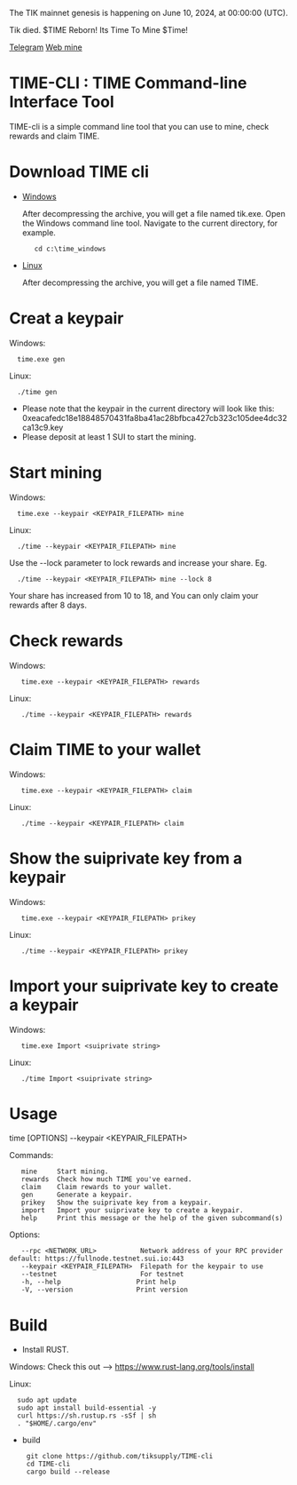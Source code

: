 The TIK mainnet genesis is happening on June 10, 2024, at 00:00:00  (UTC). 




Tik died. $TIME Reborn! Its Time To Mine $Time!



[Telegram](https://t.me/+xIQLofb3wKQ2YjM1)
[Web mine](https://timemine.life)

# TIME-CLI : TIME Command-line Interface Tool

TIME-cli is a simple command line tool that you can use to mine, check rewards and claim TIME.

# Download TIME cli

- <a href="1" target="_blank">Windows</a>

   After decompressing the archive, you will get a file named tik.exe. Open the Windows command line tool. Navigate to the current directory, for example.

         cd c:\time_windows
    


- <a href="2" target="_blank">Linux</a>

   After decompressing the archive, you will get a file named TIME.


# Creat a keypair

Windows:

      time.exe gen
       
Linux:

      ./time gen

- Please note that the keypair in the current directory will look like this:  0xeacafedc18e18848570431fa8ba41ac28bfbca427cb323c105dee4dc32ca13c9.key
- Please deposit at least 1 SUI to start the mining.


# Start mining

Windows:

      time.exe --keypair <KEYPAIR_FILEPATH> mine

Linux:

      ./time --keypair <KEYPAIR_FILEPATH> mine

Use the --lock parameter to lock rewards and increase your share. Eg.

      ./time --keypair <KEYPAIR_FILEPATH> mine --lock 8 

Your share has increased from 10 to 18, and You can only claim your rewards after 8 days. 

# Check rewards

Windows:

       time.exe --keypair <KEYPAIR_FILEPATH> rewards

Linux:

       ./time --keypair <KEYPAIR_FILEPATH> rewards

# Claim TIME to your wallet 

Windows:

       time.exe --keypair <KEYPAIR_FILEPATH> claim

Linux:

       ./time --keypair <KEYPAIR_FILEPATH> claim

# Show the suiprivate key from a keypair

Windows:

       time.exe --keypair <KEYPAIR_FILEPATH> prikey

Linux:

       ./time --keypair <KEYPAIR_FILEPATH> prikey


# Import your suiprivate key to create a keypair

Windows:

       time.exe Import <suiprivate string> 

Linux:

       ./time Import <suiprivate string>


# Usage
time [OPTIONS] --keypair <KEYPAIR_FILEPATH> <COMMAND>

Commands:

       mine     Start mining.
       rewards  Check how much TIME you've earned.
       claim    Claim rewards to your wallet.
       gen      Generate a keypair.
       prikey   Show the suiprivate key from a keypair.
       import   Import your suiprivate key to create a keypair.
       help     Print this message or the help of the given subcommand(s)


Options:

       --rpc <NETWORK_URL>           Network address of your RPC provider default: https://fullnode.testnet.sui.io:443
       --keypair <KEYPAIR_FILEPATH>  Filepath for the keypair to use
       --testnet                     For testnet
       -h, --help                   Print help
       -V, --version                Print version


# Build

- Install RUST. 

Windows: Check this out -->  <a href="https://www.rust-lang.org/tools/install" target="_blank">https://www.rust-lang.org/tools/install</a>

Linux:


      sudo apt update
      sudo apt install build-essential -y
      curl https://sh.rustup.rs -sSf | sh
      . "$HOME/.cargo/env"



- build
         
       git clone https://github.com/tiksupply/TIME-cli
       cd TIME-cli
       cargo build --release
